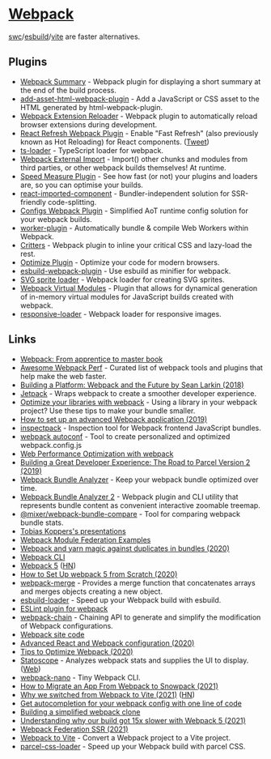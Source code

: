 # [Webpack](https://webpack.js.org/)

[swc](https://github.com/swc-project/swc)/[esbuild](https://github.com/evanw/esbuild)/[vite](https://vitejs.dev/) are faster alternatives.

## Plugins

- [Webpack Summary](https://github.com/fabiospampinato/webpack-summary) - Webpack plugin for displaying a short summary at the end of the build process.
- [add-asset-html-webpack-plugin](https://github.com/SimenB/add-asset-html-webpack-plugin) - Add a JavaScript or CSS asset to the HTML generated by html-webpack-plugin.
- [Webpack Extension Reloader](https://github.com/rubenspgcavalcante/webpack-extension-reloader) - Webpack plugin to automatically reload browser extensions during development.
- [React Refresh Webpack Plugin](https://github.com/pmmmwh/react-refresh-webpack-plugin) - Enable "Fast Refresh" (also previously known as Hot Reloading) for React components. ([Tweet](https://twitter.com/0xca0a/status/1216696377369145344))
- [ts-loader](https://github.com/TypeStrong/ts-loader) - TypeScript loader for webpack.
- [Webpack External Import](https://github.com/ScriptedAlchemy/webpack-external-import) - Import() other chunks and modules from third parties, or other webpack builds themselves! At runtime.
- [Speed Measure Plugin](https://github.com/stephencookdev/speed-measure-webpack-plugin) - See how fast (or not) your plugins and loaders are, so you can optimise your builds.
- [react-imported-component](https://github.com/theKashey/react-imported-component) - Bundler-independent solution for SSR-friendly code-splitting.
- [Configs Webpack Plugin](https://github.com/maraisr/configs-webpack-plugin) - Simplified AoT runtime config solution for your webpack builds.
- [worker-plugin](https://github.com/GoogleChromeLabs/worker-plugin) - Automatically bundle & compile Web Workers within Webpack.
- [Critters](https://github.com/GoogleChromeLabs/critters) - Webpack plugin to inline your critical CSS and lazy-load the rest.
- [Optimize Plugin](https://github.com/developit/optimize-plugin) - Optimize your code for modern browsers.
- [esbuild-webpack-plugin](https://github.com/sorrycc/esbuild-webpack-plugin) - Use esbuild as minifier for webpack.
- [SVG sprite loader](https://github.com/JetBrains/svg-sprite-loader) - Webpack loader for creating SVG sprites.
- [Webpack Virtual Modules](https://github.com/sysgears/webpack-virtual-modules) - Plugin that allows for dynamical generation of in-memory virtual modules for JavaScript builds created with webpack.
- [responsive-loader](https://github.com/dazuaz/responsive-loader) - Webpack loader for responsive images.

## Links

- [Webpack: From apprentice to master book](https://survivejs.com/webpack/)
- [Awesome Webpack Perf](https://github.com/iamakulov/awesome-webpack-perf) - Curated list of webpack tools and plugins that help make the web faster.
- [Building a Platform: Webpack and the Future by Sean Larkin (2018)](https://www.youtube.com/watch?v=YHH6fWE0AdM&t=0s&list=PLB17qI-lepyhGQCeq1bGawXeftOYMZtRj&index=4)
- [Jetpack](https://github.com/KidkArolis/jetpack) - Wraps webpack to create a smoother developer experience.
- [Optimize your libraries with webpack](https://github.com/GoogleChromeLabs/webpack-libs-optimizations) - Using a library in your webpack project? Use these tips to make your bundle smaller.
- [How to set up an advanced Webpack application (2019)](https://www.robinwieruch.de/webpack-advanced-setup-tutorial/)
- [inspectpack](https://github.com/FormidableLabs/inspectpack) - Inspection tool for Webpack frontend JavaScript bundles.
- [webpack autoconf](https://createapp.dev/) - Tool to create personalized and optimized webpack.config.js
- [Web Performance Optimization with webpack](https://developers.google.com/web/fundamentals/performance/webpack/)
- [Building a Great Developer Experience: The Road to Parcel Version 2 (2019)](https://www.youtube.com/watch?v=Osuwky6rRiA)
- [Webpack Bundle Analyzer](https://github.com/smooth-code/bundle-analyzer) - Keep your webpack bundle optimized over time.
- [Webpack Bundle Analyzer 2](https://github.com/webpack-contrib/webpack-bundle-analyzer) - Webpack plugin and CLI utility that represents bundle content as convenient interactive zoomable treemap.
- [@mixer/webpack-bundle-compare](https://github.com/mixer/webpack-bundle-compare) - Tool for comparing webpack bundle stats.
- [Tobias Koppers's presentations](https://github.com/sokra/slides)
- [Webpack Module Federation Examples](https://github.com/module-federation/module-federation-examples)
- [Webpack and yarn magic against duplicates in bundles (2020)](https://medium.com/@adevnadia/webpack-and-yarn-magic-against-duplicates-in-bundles-52b5e1a5e2e2)
- [Webpack CLI](https://github.com/webpack/webpack-cli)
- [Webpack 5](https://webpack.js.org/blog/2020-10-10-webpack-5-release/) ([HN](https://news.ycombinator.com/item?id=24741529))
- [How to Set Up webpack 5 from Scratch (2020)](https://www.taniarascia.com/how-to-use-webpack/)
- [webpack-merge](https://github.com/survivejs/webpack-merge) - Provides a merge function that concatenates arrays and merges objects creating a new object.
- [esbuild-loader](https://github.com/privatenumber/esbuild-loader) - Speed up your Webpack build with esbuild.
- [ESLint plugin for webpack](https://github.com/webpack-contrib/eslint-webpack-plugin)
- [webpack-chain](https://github.com/neutrinojs/webpack-chain) - Chaining API to generate and simplify the modification of Webpack configurations.
- [Webpack site code](https://github.com/webpack/webpack.js.org)
- [Advanced React and Webpack configuration (2020)](https://marlom.dev/advanced-react-and-webpack-configuration)
- [Tips to Optimize Webpack (2020)](https://www.ginkonote.com/users/flo/articles/tips-for-wepack-optimizations@javascript)
- [Statoscope](https://github.com/smelukov/statoscope) - Analyzes webpack stats and supplies the UI to display. ([Web](https://statoscope.tech/))
- [webpack-nano](https://github.com/shellscape/webpack-nano) - Tiny Webpack CLI.
- [How to Migrate an App From Webpack to Snowpack (2021)](https://primalskill.blog/how-to-migrate-an-app-from-webpack-to-snowpack)
- [Why we switched from Webpack to Vite (2021)](https://blog.replit.com/vite) ([HN](https://news.ycombinator.com/item?id=26972400))
- [Get autocompletion for your webpack config with one line of code](https://twitter.com/Joelbdenning/status/1441146336003325956)
- [Building a simplified webpack clone](https://lihautan.com/building-a-simplified-webpack-clone/)
- [Understanding why our build got 15x slower with Webpack 5 (2021)](https://engineering.tines.com/blog/understanding-why-our-build-got-15x-slower-with-webpack)
- [Webpack Federation SSR (2021)](https://www.ebey.me/blog/webpack-federation-ssr)
- [Webpack to Vite](https://github.com/originjs/webpack-to-vite) - Convert a Webpack project to a Vite project.
- [parcel-css-loader](https://github.com/fz6m/parcel-css-loader) - Speed up your Webpack build with parcel CSS.
